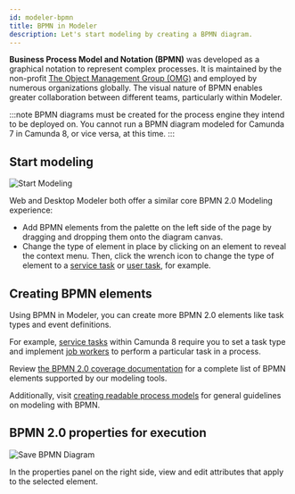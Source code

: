 ```yaml
---
id: modeler-bpmn
title: BPMN in Modeler
description: Let's start modeling by creating a BPMN diagram.
---
```


**Business Process Model and Notation (BPMN)** was developed as a graphical notation to represent complex processes. It is maintained by the non-profit [The Object Management Group (OMG)](https://www.omg.org/spec/BPMN/) and employed by numerous organizations globally. The visual nature of BPMN enables greater collaboration between different teams, particularly within Modeler.

:::note
BPMN diagrams must be created for the process engine they intend to be deployed on. You cannot run a BPMN diagram modeled for Camunda 7 in Camunda 8, or vice versa, at this time.
:::

## Start modeling

![Start Modeling](./assets/quickstart-2.png)

Web and Desktop Modeler both offer a similar core BPMN 2.0 Modeling experience:

- Add BPMN elements from the palette on the left side of the page by dragging and dropping them onto the diagram canvas.
- Change the type of element in place by clicking on an element to reveal the context menu. Then, click the wrench icon to change the type of element to a [service task](./service-tasks/service-tasks.md) or [user task](./user-tasks/user-tasks.md), for example.

## Creating BPMN elements

Using BPMN in Modeler, you can create more BPMN 2.0 elements like task types and event definitions.

For example, [service tasks](/components/modeler/bpmn/service-tasks/service-tasks.md) within Camunda 8 require you to set a task type and implement [job workers](/components/concepts/job-workers.md) to perform a particular task in a process.

Review [the BPMN 2.0 coverage documentation](docs/components/modeler/bpmn/bpmn-coverage.md) for a complete list of BPMN elements supported by our modeling tools.

Additionally, visit [creating readable process models](/components/best-practices/modeling/creating-readable-process-models.md) for general guidelines on modeling with BPMN.

## BPMN 2.0 properties for execution

![Save BPMN Diagram](./assets/quickstart-3.png)

In the properties panel on the right side, view and edit attributes that apply to the selected element.
